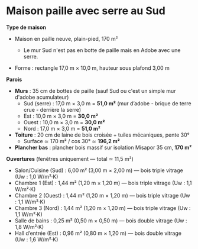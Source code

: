 # Maison paille avec serre au Sud

**Type de maison**

- Maison en paille neuve, plain-pied, 170 m²  
  - Le mur Sud n'est pas en botte de paille mais en Adobe avec une serre.

- Forme : rectangle 17,0 m × 10,0 m, hauteur sous plafond 3,00 m  

**Parois**

- **Murs** : 35 cm de bottes de paille (sauf Sud ou c'est un simple mur d'adobe acumulateur)  
  - Sud (serre)   : 17,0 m × 3,0 m = **51,0 m²** (mur d’adobe - brique de terre crue - derrière la serre)  
  - Est           : 10,0 m × 3,0 m = **30,0 m²**  
  - Ouest         : 10,0 m × 3,0 m = **30,0 m²**  
  - Nord          : 17,0 m × 3,0 m = **51,0 m²**  
- **Toiture** : 20 cm de laine de bois croisée + tuiles mécaniques, pente 30°  
  - Surface ≃ 170 m² / cos 30° ≃ **196,2 m²**  
- **Plancher bas** : plancher bois massif sur isolation Misapor 35 cm, **170 m²**  

**Ouvertures** (fenêtres uniquement — total ≃ 11,5 m²)

- Salon/Cuisine (Sud)    : 6,00 m² (3,00 m × 2,00 m) — bois triple vitrage (Uw : 1,0 W/m²·K)  
- Chambre 1 (Est)        : 1,44 m² (1,20 m × 1,20 m) — bois triple vitrage (Uw : 1,1 W/m²·K)  
- Chambre 2 (Ouest)      : 1,44 m² (1,20 m × 1,20 m) — bois triple vitrage (Uw : 1,1 W/m²·K)  
- Chambre 3 (Nord)       : 1,44 m² (1,20 m × 1,20 m) — bois triple vitrage (Uw : 1,1 W/m²·K)  
- Salle de bains         : 0,25 m² (0,50 m × 0,50 m) — bois double vitrage (Uw : 1,8 W/m²·K)  
- Hall d’entrée (Est)    : 0,96 m² (0,80 m × 1,20 m) — bois double vitrage (Uw : 1,6 W/m²·K)  
